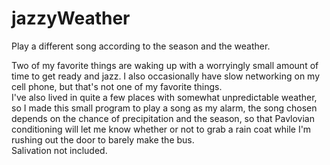 # jazzyWeather
Play a different song according to the season and the weather.

Two of my favorite things are waking up with a worryingly small amount of time to get ready and jazz. I also occasionally have slow networking on my cell phone, but that's not one of my favorite things.  
I've also lived in quite a few places with somewhat unpredictable weather, so I made this small program to play a song as my alarm, the song chosen depends on the chance of precipitation and the season, so that Pavlovian conditioning will let me know whether or not to grab a rain coat while I'm rushing out the door to barely make the bus.  
Salivation not included.
